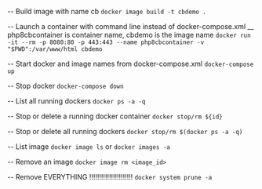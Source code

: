 -- Build image with name cb
``docker image build -t cbdemo .``

-- Launch a container with command line instead of docker-compose.xml
__ php8cbcontainer is container name, cbdemo is the image name
``docker run -it --rm -p 8080:80 -p 443:443 --name php8cbcontainer -v "$PWD":/var/www/html cbdemo``

-- Start docker and image names from docker-compose.xml
``docker-compose up``

-- Stop docker
``docker-compose down``

-- List all running dockers
``docker ps -a -q``

-- Stop or delete a running docker container
``docker stop/rm ${id}``

-- Stop or delete all running dockers
``docker stop/rm $(docker ps -a -q)``

-- List image
``docker image ls`` or ``docker images -a``

-- Remove an image
``docker image rm <image_id>``

-- Remove EVERYTHING !!!!!!!!!!!!!!!!!!!!!!
``docker system prune -a``
